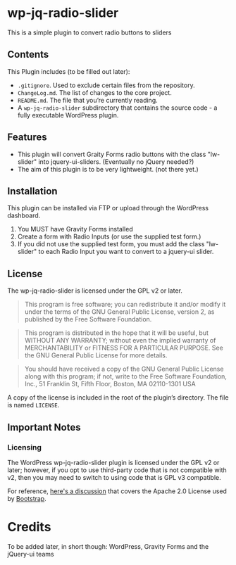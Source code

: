 # wp-jq-radio-slider

This is a simple plugin to convert radio buttons to sliders

## Contents

This Plugin includes (to be filled out later):

* `.gitignore`. Used to exclude certain files from the repository.
* `ChangeLog.md`. The list of changes to the core project.
* `README.md`. The file that you’re currently reading.
* A `wp-jq-radio-slider` subdirectory that contains the source code - a fully executable WordPress plugin.

## Features

* This plugin will convert Graity Forms radio buttons with the class "lw-slider" into jquery-ui-sliders. (Eventually no jQuery needed?)
* The aim of this plugin is to be very lightweight. (not there yet.)

## Installation

This plugin can be installed via FTP or upload through the WordPress dashboard.

1. You MUST have Gravity Forms installed
2. Create a form with Radio Inputs (or use the supplied test form.)
3. If you did not use the supplied test form, you must add the class "lw-slider" to each Radio Input you want to convert to a jquery-ui slider.

## License

The wp-jq-radio-slider is licensed under the GPL v2 or later.

> This program is free software; you can redistribute it and/or modify it under the terms of the GNU General Public License, version 2, as published by the Free Software Foundation.

> This program is distributed in the hope that it will be useful, but WITHOUT ANY WARRANTY; without even the implied warranty of MERCHANTABILITY or FITNESS FOR A PARTICULAR PURPOSE. See the GNU General Public License for more details.

> You should have received a copy of the GNU General Public License along with this program; if not, write to the Free Software Foundation, Inc., 51 Franklin St, Fifth Floor, Boston, MA 02110-1301 USA

A copy of the license is included in the root of the plugin’s directory. The file is named `LICENSE`.

## Important Notes

### Licensing

The WordPress wp-jq-radio-slider plugin is licensed under the GPL v2 or later; however, if you opt to use third-party code that is not compatible with v2, then you may need to switch to using code that is GPL v3 compatible.

For reference, [here's a discussion](http://make.wordpress.org/themes/2013/03/04/licensing-note-apache-and-gpl/) that covers the Apache 2.0 License used by [Bootstrap](http://twitter.github.io/bootstrap/).

# Credits

To be added later, in short though: WordPress, Gravity Forms and the jQuery-ui teams